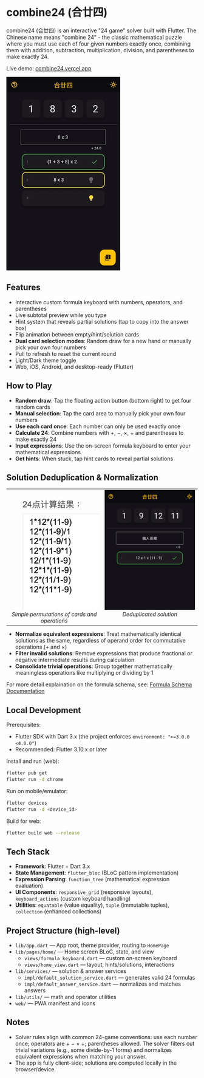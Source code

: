 # combine24 (合廿四)

combine24 (合廿四) is an interactive "24 game" solver built with Flutter. The Chinese name means "combine 24" - the classic mathematical puzzle where you must use each of four given numbers exactly once, combining them with addition, subtraction, multiplication, division, and parentheses to make exactly 24.

Live demo: [combine24.vercel.app](https://combine24.vercel.app/)

![home screen](assets/home_screen.png)

## Features

- Interactive custom formula keyboard with numbers, operators, and parentheses
- Live subtotal preview while you type
- Hint system that reveals partial solutions (tap to copy into the answer box)
- Flip animation between empty/hint/solution cards
- **Dual card selection modes**: Random draw for a new hand or manually pick your own four numbers
- Pull to refresh to reset the current round
- Light/Dark theme toggle
- Web, iOS, Android, and desktop-ready (Flutter)

## How to Play

- **Random draw**: Tap the floating action button (bottom right) to get four random cards
- **Manual selection**: Tap the card area to manually pick your own four numbers
- **Use each card once**: Each number can only be used exactly once
- **Calculate 24**: Combine numbers with +, −, ×, ÷ and parentheses to make exactly 24
- **Input expressions**: Use the on-screen formula keyboard to enter your mathematical expressions
- **Get hints**: When stuck, tap hint cards to reveal partial solutions

## Solution Deduplication & Normalization

<table>
  <tr>
    <td align="center" valign="top">
      <img src="assets/duplicated_solutions.png" alt="simple permutations of cards and operations" width="400"/>
      <br>
      <em>Simple permutations of cards and operations</em>
    </td>
    <td align="center" valign="top">
      <img src="assets/clean_solution.png" alt="deduplicated solution" width="400"/>
      <br>
      <em>Deduplicated solution</em>
    </td>
  </tr>
</table>

- **Normalize equivalent expressions**: Treat mathematically identical solutions as the same, regardless of operand order for commutative operations (+ and ×)
- **Filter invalid solutions**: Remove expressions that produce fractional or negative intermediate results during calculation
- **Consolidate trivial operations**: Group together mathematically meaningless operations like multiplying or dividing by 1

For more detail explaination on the formula schema, see: [Formula Schema Documentation](http://htmlpreview.github.io/?https://github.com/jkclee123/combine24/blob/main/docs/forula_schema.html)

## Local Development

Prerequisites:

- Flutter SDK with Dart 3.x (the project enforces `environment: ">=3.0.0 <4.0.0"`)
- Recommended: Flutter 3.10.x or later

Install and run (web):

```bash
flutter pub get
flutter run -d chrome
```

Run on mobile/emulator:

```bash
flutter devices
flutter run -d <device_id>
```

Build for web:

```bash
flutter build web --release
```

## Tech Stack

- **Framework**: Flutter + Dart 3.x
- **State Management**: `flutter_bloc` (BLoC pattern implementation)
- **Expression Parsing**: `function_tree` (mathematical expression evaluation)
- **UI Components**: `responsive_grid` (responsive layouts), `keyboard_actions` (custom keyboard handling)
- **Utilities**: `equatable` (value equality), `tuple` (immutable tuples), `collection` (enhanced collections)

## Project Structure (high-level)

- `lib/app.dart` — App root, theme provider, routing to `HomePage`
- `lib/pages/home/` — Home screen BLoC, state, and view
  - `views/formula_keyboard.dart` — custom on-screen keyboard
  - `views/home_view.dart` — layout, hints/solutions, interactions
- `lib/services/` — solution & answer services
  - `impl/default_solution_service.dart` — generates valid 24 formulas
  - `impl/default_answer_service.dart` — normalizes and matches answers
- `lib/utils/` — math and operator utilities
- `web/` — PWA manifest and icons

## Notes

- Solver rules align with common 24-game conventions: use each number once; operators are + − × ÷; parentheses allowed. The solver filters out trivial variations (e.g., some divide-by-1 forms) and normalizes equivalent expressions when matching your answer.
- The app is fully client-side; solutions are computed locally in the browser/device.
